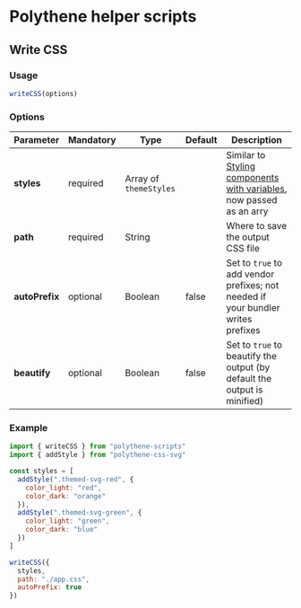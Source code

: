 # Polythene helper scripts


## Write CSS

### Usage

~~~javascript
writeCSS(options)
~~~


### Options

| **Parameter** |  **Mandatory** | **Type** | **Default** | **Description** |
| ------------- | -------------- | -------- | ----------- | --------------- |
| **styles**    | required       | Array of `themeStyles` |  | Similar to [Styling components with variables](../theming/configuration-variables.md), now passed as an arry  |
| **path**      | required       | String   |             |  Where to save the output CSS file |
| **autoPrefix** | optional      | Boolean  | false       | Set to `true` to add vendor prefixes; not needed if your bundler writes prefixes |
| **beautify**  | optional       | Boolean  | false       | Set to `true` to beautify the output (by default the output is minified) |


### Example

~~~javascript
import { writeCSS } from "polythene-scripts"
import { addStyle } from "polythene-css-svg"

const styles = [
  addStyle(".themed-svg-red", {
    color_light: "red",
    color_dark: "orange"
  }),
  addStyle(".themed-svg-green", {
    color_light: "green",
    color_dark: "blue"
  })
]

writeCSS({
  styles,
  path: "./app.css",
  autoPrefix: true
})
~~~
